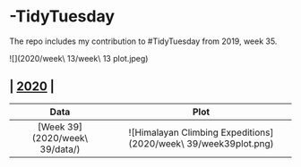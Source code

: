 # **-TidyTuesday**
The repo includes my contribution to #TidyTuesday from 2019, week 35. 

![](2020/week\ 13/week\ 13 plot.jpeg)

## | [2020](week%2010/week%2010%20plot.jpeg) |

| **Data** | **Plot** | 
| :---: | :---: |
| [Week 39](2020/week\ 39/data/) | ![Himalayan Climbing Expeditions](2020/week\ 39/week39plot.png) |